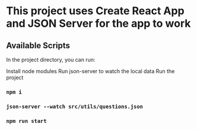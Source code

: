 # This project uses Create React App and JSON Server for the app to work


## Available Scripts

In the project directory, you can run:

Install node modules
Run json-server to watch the local data
Run the project

### `npm i`
### `json-server --watch src/utils/questions.json`
### `npm run start`




